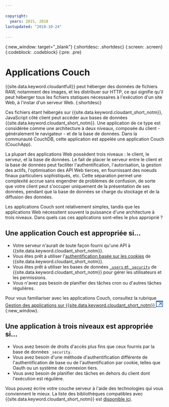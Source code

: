 ```yaml
---

copyright:
  years: 2015, 2018
lastupdated: "2018-10-24"

---
```


{:new_window: target="_blank"}
{:shortdesc: .shortdesc}
{:screen: .screen}
{:codeblock: .codeblock}
{:pre: .pre}

<!-- Acrolinx: 2018-05-07 -->

# Applications Couch

{{site.data.keyword.cloudantfull}} peut héberger des données de fichiers RAW, notamment des images, et les distribuer sur HTTP, ce qui signifie qu'il peut héberger tous les fichiers statiques nécessaires à l'exécution d'un site Web, à l'instar d'un serveur Web.
{:shortdesc}

Ces fichiers étant hébergés sur {{site.data.keyword.cloudant_short_notm}}, JavaScript côté client peut accéder aux bases de données {{site.data.keyword.cloudant_short_notm}}.
Une application de ce type est considérée comme une architecture à deux niveaux, composée du client - généralement le navigateur - et de la base de données.
Dans la communauté CouchDB, cette application est appelée une application Couch (CouchApp).

La plupart des applications Web possèdent trois niveaux :
le client,
le serveur,
et la base de données.
Le fait de placer le serveur entre le client et la base de données peut faciliter l'authentification,
l'autorisation,
la gestion des actifs,
l'optimisation des API Web tierces,
en fournissant des noeuds finaux particuliers sophistiqués,
etc.
Cette séparation permet une complexité accrue sans engendrer de problèmes de confusion,
de sorte que votre client peut s'occuper uniquement de la présentation de ses données,
pendant que la base de données se charge du stockage et de la diffusion des données.

Les applications Couch sont relativement simples, tandis que les applications Web nécessitent souvent la puissance d'une architecture à trois niveaux.
Dans quels cas ces applications sont-elles le plus approprié ?

## Une application Couch est appropriée si...

-   Votre serveur n'aurait de toute façon fourni qu'une API à {{site.data.keyword.cloudant_short_notm}}.
-   Vous êtes prêt à utiliser l'[authentification basée sur les cookies](../api/authentication.html) de {{site.data.keyword.cloudant_short_notm}}.
-   Vous êtes prêt à utiliser les bases de données [`_users` et `_security`](../api/authorization.html) de {{site.data.keyword.cloudant_short_notm}} pour gérer les utilisateurs et les permissions.
-   Vous n'avez pas besoin de planifier des tâches cron ou d'autres tâches régulières.

Pour vous familiariser avec les applications Couch, consultez la rubrique [Gestion des applications sur {{site.data.keyword.cloudant_short_notm}} ![Icône de lien externe](../images/launch-glyph.svg "Icône de lien externe")](https://cloudant.com/blog/app-management/){:new_window}.

## Une application à trois niveaux est appropriée si...

-   Vous avez besoin de droits d'accès plus fins que ceux fournis par la base de données `_security`.
-   Vous avez besoin d'une méthode d'authentification différente de l'authentification de base ou de l'authentification par cookie, telles que Oauth ou un système de connexion tiers.
-   Vous avez besoin de planifier des tâches en dehors du client dont l'exécution est régulière.

Vous pouvez écrire votre couche serveur à l'aide des technologies qui vous conviennent le mieux.
La liste des bibliothèques compatibles avec {{site.data.keyword.cloudant_short_notm}} est [disponible ici](../libraries/index.html).
